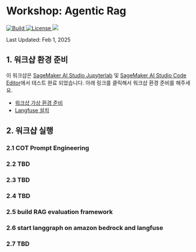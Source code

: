 # Workshop: Agentic Rag

<p align="left">
    <a href="https://github.com/aws-samples">
            <img alt="Build" src="https://img.shields.io/badge/Contribution-Welcome-blue">
    </a>
    <a href="https://github.com/aws-samples/aws-ai-ml-workshop-kr/blob/master/LICENSE">
        <img alt="License" src="https://img.shields.io/badge/LICENSE-MIT-green">
    </a>
    <a href="https://hits.seeyoufarm.com"><img src="https://hits.seeyoufarm.com/api/count/incr/badge.svg?url=https%3A%2F%2Fgithub.com%2Faws-samples%2Faws-ai-ml-workshop-kr%2Ftree%2Fmaster%2Fgenai%2Faws-gen-ai-kr%2F20_applications%2F17_rag_evaluation_ragas_on_bedrock&count_bg=%2379C83D&title_bg=%23555555&icon=&icon_color=%23E7E7E7&title=hits&edge_flat=false"/></a>
</p>

Last Updated: Feb 1, 2025

## 1. 워크샵 환경 준비 
이 워크샵은 [SageMaker AI Studio Jupyterlab](https://docs.aws.amazon.com/ko_kr/sagemaker/latest/dg/studio-updated-jl.html) 및 [SageMaker AI Studio Code Editor](https://docs.aws.amazon.com/sagemaker/latest/dg/code-editor.html)에서 테스트 완료 되었습니다.
아래 링크를 클릭해서 워크샵 환경 준비를 해주세요.
- [워크샵 가상 환경 준비 ](01_setup/README.md)
- [Langfuse 설치 ](01_setup/LAGNFUSE_README.md)

## 2. 워크샵 실행
### 2.1 COT Prompt Engineering
### 2.2 TBD
### 2.3 TBD
### 2.4 TBD
### 2.5 build RAG evaluation framework
### 2.6 start langgraph on amazon bedrock and langfuse
### 2.7 TBD


